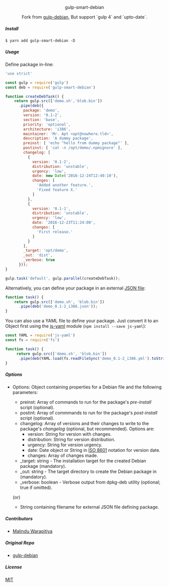 <p align="center">
	gulp-smart-debian
</p>
<p align="center">
  Fork from <a href='https://github.com/stpettersens/gulp-debian'>gulp-debian</a>, But support `gulp 4` and `upto-date`.
</p>

##### Install

    $ yarn add gulp-smart-debian -D

##### Usage

Define package in-line:

```js
'use strict'

const gulp = require('gulp')
const deb = require('gulp-smart-debian')

function createDebTask() {
    return gulp.src(['demo.sh','blob.bin'])
      .pipe(deb({
        package: 'demo',
        version: '0.1-2',
        section: 'base',
        priority: 'optional',
        architecture: 'i386',
        maintainer: 'Mr. Apt <apt@nowhere.tld>',
        description: 'A dummy package',
        preinst: [ 'echo "hello from dummy package"' ],
        postinst: [ 'cat -n /opt/demo/.npmignore' ],
        changelog: [
          {
            version: '0.1-2',
            distribution: 'unstable',
            urgency: 'low',
            date: new Date('2016-12-24T12:40:10'),
            changes: [
              'Added another feature.',
              'Fixed feature X.'
            ]
          },
          {
            version: '0.1-1',
            distribution: 'unstable',
            urgency: 'low',
            date: '2016-12-23T11:24:00',
            changes: [
              'First release.'
            ]
          }
        ],
        _target: 'opt/demo',
        _out: 'dist',
        _verbose: true
      }));
}

gulp.task('default', gulp.parallel(createDebTask));
```

Alternatively, you can define your package in an external [JSON file](demo_0.1-2_i386.json):

```js
function task() {
    return gulp.src(['demo.sh', 'blob.bin'])
      .pipe(deb('demo_0.1-2_i386.json'));
}
```

You can also use a YAML file to define your package. Just convert it to an Object first using
the [js-yaml](https://github.com/nodeca/js-yaml) module (`npm install --save js-yaml`):

```js
const YAML = require('js-yaml')
const fs = require('fs')

function task() {
     return gulp.src(['demo.sh', 'blob.bin'])
      .pipe(deb(YAML.load(fs.readFileSync('demo_0.1-2_i386.yml').toString())));
}
```

##### Options

* Options: Object containing properties for a Debian file and the following parameters:
  	* preinst: Array of commands to run for the package's *pre-install* script (optional).
  	* postint: Array of commmands to run for the package's *post-install* script (optional).
  	* changelog: Array of versions and their changes to write to the package's *changelog* (optional, but recommended). Options are:
  		* version: String for version with changes.
  		* distribution: String for version distribution.
  		* urgency: String for version urgency.
  		* date: Date object or String in [ISO 8601](https://en.wikipedia.org/wiki/ISO_8601) notation for version date.
  		* changes: Array of changes made.
	* _target: string - The installation target for the created Debian package (mandatory).
	* _out: string - The target directory to create the Debian package in (mandatory).
	* _verbose: boolean - Verbose output from dpkg-deb utility (optional; true if omitted).

  (or)

  * String containing filename for external JSON file defining package.

##### Contributors

* [Malindu Warapitiya](https://github.com/warapitiya)

##### Original Repo
* [gulp-debian](https://github.com/stpettersens/gulp-debian)


##### License

[MIT](https://opensource.org/licenses/MIT)

